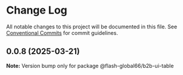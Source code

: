 # Change Log

All notable changes to this project will be documented in this file.
See [Conventional Commits](https://conventionalcommits.org) for commit guidelines.

## 0.0.8 (2025-03-21)

**Note:** Version bump only for package @flash-global66/b2b-ui-table
